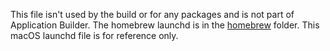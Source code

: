 This file isn't used by the build or for any packages and is not part of Application Builder.
The homebrew launchd is in the [homebrew](../homebrew) folder.
This macOS launchd file is for reference only.

